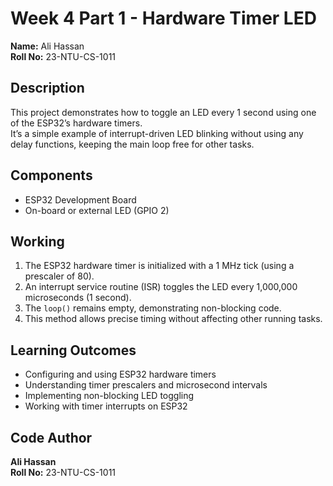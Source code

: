 # Week 4 Part 1 - Hardware Timer LED

**Name:** Ali Hassan  
**Roll No:** 23-NTU-CS-1011  

## Description
This project demonstrates how to toggle an LED every 1 second using one of the ESP32’s hardware timers.  
It’s a simple example of interrupt-driven LED blinking without using any delay functions, keeping the main loop free for other tasks.

## Components
- ESP32 Development Board  
- On-board or external LED (GPIO 2)

## Working
1. The ESP32 hardware timer is initialized with a 1 MHz tick (using a prescaler of 80).  
2. An interrupt service routine (ISR) toggles the LED every 1,000,000 microseconds (1 second).  
3. The `loop()` remains empty, demonstrating non-blocking code.  
4. This method allows precise timing without affecting other running tasks.

## Learning Outcomes
- Configuring and using ESP32 hardware timers  
- Understanding timer prescalers and microsecond intervals  
- Implementing non-blocking LED toggling  
- Working with timer interrupts on ESP32

## Code Author
**Ali Hassan**  
**Roll No:** 23-NTU-CS-1011
